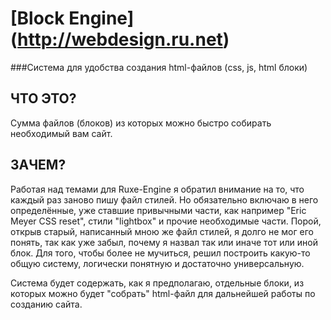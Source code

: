 [Block Engine] (http://webdesign.ru.net)
==============
###Система для удобства создания html-файлов (css, js, html блоки)

ЧТО ЭТО?
--------

Сумма файлов (блоков) из которых можно быстро собирать необходимый вам сайт.


ЗАЧЕМ?
------

Работая над темами для Ruxe-Engine я обратил внимание на то, что каждый раз заново пишу файл стилей. Но обязательно включаю в него определённые, уже ставшие привычными части, как например "Eric Meyer CSS reset", стили "lightbox" и прочие необходимые части. Порой, открыв старый, написанный мною же файл стилей, я долго не мог его понять, так как уже забыл, почему я назвал так или иначе тот или иной блок. Для того, чтобы более не мучиться, решил построить какую-то общую систему, логически понятную и достаточно универсальную.

Система будет содержать, как я предполагаю, отдельные блоки, из которых можно будет "собрать" html-файл для дальнейшей работы по созданию сайта.
